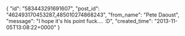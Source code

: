  {
   "id": "583443291691607",
   "post_id": "462493170453287_485010274868243",
   "from_name": "Pete Daoust",
   "message": "I hope it's his point fuck.... :D",
   "created_time": "2013-11-05T13:08:22+0000"
 }

